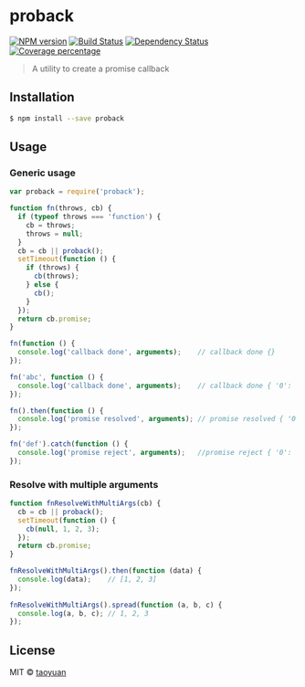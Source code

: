 # proback 
[![NPM version][npm-image]][npm-url] [![Build Status][travis-image]][travis-url] [![Dependency Status][daviddm-image]][daviddm-url] [![Coverage percentage][coveralls-image]][coveralls-url]
> A utility to create a promise callback

## Installation

```sh
$ npm install --save proback
```

## Usage

### Generic usage

```js
var proback = require('proback');

function fn(throws, cb) {
  if (typeof throws === 'function') {
    cb = throws;
    throws = null;
  }
  cb = cb || proback();
  setTimeout(function () {
    if (throws) {
      cb(throws);
    } else {
      cb();
    }
  });
  return cb.promise;
}

fn(function () {
  console.log('callback done', arguments);    // callback done {}
});

fn('abc', function () {
  console.log('callback done', arguments);    // callback done { '0': 'abc' }
});

fn().then(function () {
  console.log('promise resolved', arguments); // promise resolved { '0': undefined }
});

fn('def').catch(function () {
  console.log('promise reject', arguments);   //promise reject { '0': 'def' }
});

```

### Resolve with multiple arguments

```js
function fnResolveWithMultiArgs(cb) {
  cb = cb || proback();
  setTimeout(function () {
    cb(null, 1, 2, 3);
  });
  return cb.promise;
}

fnResolveWithMultiArgs().then(function (data) {
  console.log(data);    // [1, 2, 3]
});
    
fnResolveWithMultiArgs().spread(function (a, b, c) {
  console.log(a, b, c); // 1, 2, 3
});
```

## License

MIT © [taoyuan]()


[npm-image]: https://badge.fury.io/js/proback.svg
[npm-url]: https://npmjs.org/package/proback
[travis-image]: https://travis-ci.org/taoyuan/proback.svg?branch=master
[travis-url]: https://travis-ci.org/taoyuan/proback
[daviddm-image]: https://david-dm.org/taoyuan/proback.svg?theme=shields.io
[daviddm-url]: https://david-dm.org/taoyuan/proback
[coveralls-image]: https://coveralls.io/repos/taoyuan/proback/badge.svg
[coveralls-url]: https://coveralls.io/r/taoyuan/proback
